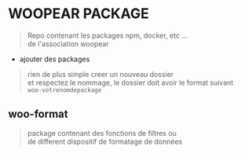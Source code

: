 # WOOPEAR PACKAGE

> Repo contenant les packages npm, docker, etc ...  
> de l'association woopear

- ajouter des packages

> rien de plus simple creer un nouveau dossier  
> et respectez le nommage, le dossier doit avoir le format suivant  
> `woo-votrenomdepackage`

## woo-format

> package contenant des fonctions de filtres ou  
> de different dispositif de formatage de données
